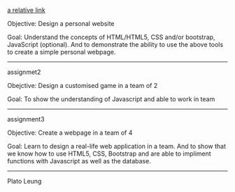 [a relative link](./assignment1)

Objective: Design a personal website

Goal: Understand the concepts of HTML/HTML5, CSS and/or bootstrap, JavaScript (optional). And to demonstrate the ability to use the above tools to create a simple personal webpage.

--------------------------------------- 

assignmet2

Obejctive: Design a customised game in a team of 2

Goal: To show the understanding of Javascript and able to work in team

---------------------------------------	

assignment3

Objective: Create a webpage in a team of 4

Goal: Learn to design a real-life web application in a team. And to show that we know how to use HTML5, CSS, Bootstrap and are able to impliment functions with Javascript as well as the database.

---------------------------------------

Plato Leung